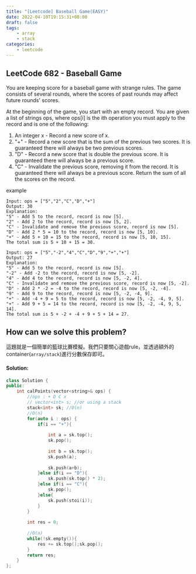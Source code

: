 ```yaml
---
title: "[Leetcode] Baseball Game(EASY)"
date: 2022-04-10T19:15:31+08:00
draft: false
tags:
    - array
    - stack
categories:
    - leetcode
---
```


## LeetCode 682 - Baseball Game

You are keeping score for a baseball game with strange rules. The game consists of several rounds, where the scores of past rounds may affect future rounds' scores.

At the beginning of the game, you start with an empty record. You are given a list of strings ops, where ops[i] is the ith operation you must apply to the record and is one of the following:
1. An integer x - Record a new score of x.
2. "+" - Record a new score that is the sum of the previous two scores. It is guaranteed there will always be two previous scores.
3. "D" - Record a new score that is double the previous score. It is guaranteed there will always be a previous score.
4. "C" - Invalidate the previous score, removing it from the record. It is guaranteed there will always be a previous score.
Return the sum of all the scores on the record.

example
```
Input: ops = ["5","2","C","D","+"]
Output: 30
Explanation:
"5" - Add 5 to the record, record is now [5].
"2" - Add 2 to the record, record is now [5, 2].
"C" - Invalidate and remove the previous score, record is now [5].
"D" - Add 2 * 5 = 10 to the record, record is now [5, 10].
"+" - Add 5 + 10 = 15 to the record, record is now [5, 10, 15].
The total sum is 5 + 10 + 15 = 30.

Input: ops = ["5","-2","4","C","D","9","+","+"]
Output: 27
Explanation:
"5" - Add 5 to the record, record is now [5].
"-2" - Add -2 to the record, record is now [5, -2].
"4" - Add 4 to the record, record is now [5, -2, 4].
"C" - Invalidate and remove the previous score, record is now [5, -2].
"D" - Add 2 * -2 = -4 to the record, record is now [5, -2, -4].
"9" - Add 9 to the record, record is now [5, -2, -4, 9].
"+" - Add -4 + 9 = 5 to the record, record is now [5, -2, -4, 9, 5].
"+" - Add 9 + 5 = 14 to the record, record is now [5, -2, -4, 9, 5, 14].
The total sum is 5 + -2 + -4 + 9 + 5 + 14 = 27.
```

## How can we solve this problem?
這題就是一個簡單的籃球比賽模擬。我們只要關心遊戲rule，並透過額外的container(`array/stack`)進行分數保存即可。
<!-- This question is simply simulating a baseball game. We just need to care about games rules and store the score separately into any container like `array` or `stack`. -->

<!-- ## The solving steps:
1. iterate整個array並以遊戲rule作為計算條件
2. 保存對應分數到`stack`/`array`
3. 返回整個`array`/`stack`的總和 -->
<!-- 1. iterate the array and determine the score by applying the game rules.
2. store the score into a `stack` or `array`
3. return sum up numbers storted in the container. -->
#### Solution:
```c++
class Solution {
public:
    int calPoints(vector<string>& ops) {
        //ops : + D C x
        // vector<int> s; //or using a stack 
        stack<int> sk; //O(n)
        //O(n)
        for(auto i : ops) {
            if(i == "+"){
                
                int a = sk.top();
                sk.pop();
                
                int b = sk.top();
                sk.push(a);
                
                sk.push(a+b);
            }else if(i == "D"){
                sk.push(sk.top() * 2);
            }else if(i == "C"){
                sk.pop();
            }else{
                sk.push(stoi(i));
            }
        }
        
        int res = 0;
        
        //O(n)
        while(!sk.empty()){
            res += sk.top();sk.pop();
        } 
        return res;
    }
};
```


